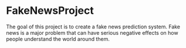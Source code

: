 # FakeNewsProject
The goal of this project is to create a fake news prediction system. Fake news is a major problem that can have serious negative effects on how people understand the world around them. 
